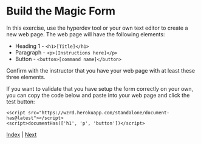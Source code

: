 # Build the Magic Form

In this exercise, use the hyperdev tool or your own text editor to create a new web page. The web page will have the following elements:

* Heading 1 - `<h1>[Title]</h1>`
* Paragraph - `<p>[Instructions here]</p>`
* Button - `<button>[command name]</button>`

Confirm with the instructor that you have your web page with at least these three elements.

If you want to validate that you have setup the form correctly on your own, you can copy the code below and paste into your web page and click the test button:

```
<script src="https://wzrd.herokuapp.com/standalone/document-has@latest"></script>
<script>documentHas(['h1', 'p', 'button'])</script>
```

[Index](.) | [Next](2)
